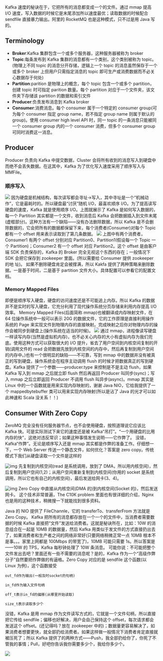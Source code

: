 Kafka 速度的秘诀在于，它把所有的消息都变成一个的文件。通过 mmap 提高 I/O 速度，写入数据的时候它是末尾添加所以速度最优；读取数据的时候配合 sendfile 直接暴力输出。阿里的 RocketMQ 也是这种模式，只不过是用 Java 写的。

## Terminology

- **Broker**:Kafka 集群包含一个或多个服务器，这种服务器被称为 broker
- **Topic**:每条发布到 Kafka 集群的消息都有一个类别，这个类别被称为 topic。(物理上不同 topic 的消息分开存储，逻辑上一个 topic 的消息虽然保存于一个或多个 broker 上但用户只需指定消息的 topic 即可生产或消费数据而不必关心数据存于何处)
- **Partition**:parition 是物理上的概念，每个 topic 包含一个或多个 partition，创建 topic 时可指定 parition 数量。每个 partition 对应于一个文件夹，该文件夹下存储该 partition 的数据和索引文件
- **Producer**:负责发布消息到 Kafka broker
- **Consumer**:消费消息。每个 consumer 属于一个特定的 consumer group(可为每个 consumer 指定 group name，若不指定 group name 则属于默认的 group)。使用 consumer high level API 时，同一 topic 的一条消息只能被同一个 consumer group 内的一个 consumer 消费，但多个 consumer group 可同时消费这一消息。

## Producer

Producer 负责向 Kafka 中提交数据，Cluster 会将所有收到的消息写入到硬盘中而绝不会丢失数据。在这其中，Kafka 为了优化写入速度采用了顺序写入与 MMFile。

### 顺序写入

![](http://images0.cnblogs.com/blog2015/666745/201505/261038057408774.png)
因为硬盘是机械结构，每次读写都会寻址->写入，其中寻址是一个“机械动作”，它是最耗时的。所以硬盘最“讨厌”随机 I/O，最喜欢顺序 I/O。为了提高读写硬盘的速度，Kafka 就是使用顺序 I/O。上图就展示了 Kafka 是如何写入数据的，每一个 Partition 其实都是一个文件，收到消息后 Kafka 会把数据插入到文件末尾(虚框部分)。这种方法有一个缺陷——没有办法删除数据，所以 Kafka 是不会删除数据的，它会把所有的数据都保留下来，每个消费者(Consumer)对每个 Topic 都有一个 offset 用来表示读取到了第几条数据。
![](http://mmbiz.qpic.cn/mmbiz/nfxUjuI2HXjiahgInoFXLfVoghamdPiaBaNlc0QmCianUo0EjdU7JovO4REAw7AP9fjtJ6vLbmUtmrROEA1ibt662Q/640?wx_fmt=jpeg&wxfrom=5&wx_lazy=1)
上图中有两个消费者，Consumer1 有两个 offset 分别对应 Partition0、Partition1(假设每一个 Topic 一个 Partition)；Consumer2 有一个 offset 对应 Partition2。这个 offset 是由客户端 SDK 负责保存的，Kafka 的 Broker 完全无视这个东西的存在；一般情况下 SDK 会把它保存到 zookeeper 里面。(所以需要给 Consumer 提供 zookeeper 的地 址)。
如果不删除硬盘肯定会被撑满，所以 Kakfa 提供了两种策略来删除数据。一是基于时间，二是基于 partition 文件大小。具体配置可以参看它的配置文档。

### Memory Mapped Files

即便是顺序写入硬盘，硬盘的访问速度还是不可能追上内存。所以 Kafka 的数据并不是实时的写入硬盘，它充分利用了现代操作系统分页存储来利用内存提高 I/O 效率。
Memory Mapped Files(后面简称 mmap)也被翻译成内存映射文件，在 64 位操作系统中一般可以表示 20G 的数据文件，它的工作原理是直接利用操作系统的 Page 来实现文件到物理内存的直接映射。完成映射之后你对物理内存的操作会被同步到硬盘上(操作系统在适当的时候)。
![](http://mmbiz.qpic.cn/mmbiz/nfxUjuI2HXjiahgInoFXLfVoghamdPiaBaTnnCQ39f6PmJBogZBicf67rxULWBd0icU0dK2LMLCib7BZXibJvY1nu4SQ/640?wx_fmt=jpeg&wxfrom=5&wx_lazy=1)
通过 mmap，进程像读写硬盘一样读写内存(当然是虚拟机内存)，也不必关心内存的大小有虚拟内存为我们兜底。使用这种方式可以获取很大的 I/O 提升，省去了用户空间到内核空间复制的开销(调用文件的 read 会把数据先放到内核空间的内存中，然后再复制到用户空间的内存中。)也有一个很明显的缺陷——不可靠，写到 mmap 中的数据并没有被真正的写到硬盘，操作系统会在程序主动调用 flush 的时候才把数据真正的写到硬盘。Kafka 提供了一个参数——producer.type 来控制是不是主动 flush，如果 Kafka 写入到 mmap 之后就立即 flush 然后再返回 Producer 叫同步(sync)；写入 mmap 之后立即返回 Producer 不调用 flush 叫异步(async)。mmap 其实是 Linux 中的一个函数就是用来实现内存映射的，谢谢 Java NIO，它给我提供了一个 mappedbytebuffer 类可以用来实现内存映射(所以是沾了 Java 的光才可以如此神速和 Scala 没关系！！)

## Consumer With Zero Copy

ZeroMQ 完全没有任何服务器节点，也不会使用硬盘，按照道理说它应该比 Kafka 快。可是实际测试下来它的速度还是被 Kafka“吊打”。“一个用硬盘的比用内存的快”，这绝对违反常识；如果这种事情发生说明——它作弊了。
没错，Kafka“作弊”。无论是顺序写入还是 mmap 其实都是作弊的准备工作。仔细想一下，一个 Web Server 传送一个静态文件，如何优化？答案是 zero copy。传统模式下我们从硬盘读取一个文件是这样的

![img](http://mmbiz.qpic.cn/mmbiz/nfxUjuI2HXjiahgInoFXLfVoghamdPiaBauHTEX7RsViavUiaLSDOvgIWqFGiaDkMZnI9b7u3bJeOG7P0qgqTazIsRg/640?wx_fmt=jpeg&wxfrom=5&wx_lazy=1)
先复制到内核空间(read 是系统调用，放到了 DMA，所以用内核空间)，然后复制到用户空间(1,2)；从用户空间重新复制到内核空间(你用的 socket 是系统调用，所以它也有自己的内核空间)，最后发送给网卡(3、4)。

![img](http://mmbiz.qpic.cn/mmbiz/nfxUjuI2HXjiahgInoFXLfVoghamdPiaBacFSACPXxQXGXRaQuLwGQOb8eWfAsBxZctvFl2WRMySOicOGaLtqiaNRQ/640?wx_fmt=jpeg&wxfrom=5&wx_lazy=1)
Zero Copy 中直接从内核空间(DMA 的)到内核空间(Socket 的)，然后发送网卡。
这个技术非常普遍，The C10K problem 里面也有很详细的介绍，Nginx 也是用的这种技术，稍微搜一下就能找到很多资料。

Java 的 NIO 提供了 FileChannle，它的 transferTo、transferFrom 方法就是 Zero Copy。
Kafka 把所有的消息都存放在一个一个的文件中，当消费者需要数据的时候 Kafka 直接把“文件”发送给消费者。这就是秘诀所在，比如：10W 的消息组合在一起是 10MB 的数据量，然后 Kafka 用类似于发文件的方式直接扔出去了，如果消费者和生产者之间的网络非常好(只要网络稍微正常一点 10MB 根本不是事。。。家里上网都是 100Mbps 的带宽了)，10MB 可能只需要 1s。所以答案是——10W 的 TPS，Kafka 每秒钟处理了 10W 条消息。
可能你说：不可能把整个文件发出去吧？里面还有一些不需要的消息呢？是的，Kafka 作为一个“高级作弊分子”自然要把作弊做的有逼格。Zero Copy 对应的是 sendfile 这个函数(以 Linux 为例)，这个函数接受

    out_fd作为输出(一般及时socket的句柄)

    in_fd作为输入文件句柄

    off_t表示in_fd的偏移(从哪里开始读取)

    size_t表示读取多少个

没错，Kafka 是用 mmap 作为文件读写方式的，它就是一个文件句柄，所以直接把它传给 sendfile；偏移也好解决，用户会自己保持这个 offset，每次请求都会发送这个 offset。(还记得吗？放在 zookeeper 中的)；数据量更容易解决了，如果消费者想要更快，就全部扔给消费者。如果这样做一般情况下消费者肯定直接就被压死了；所以 Kafka 提供了的两种方式——Push，我全部扔给你了，你死了不管我的事情；Pull，好吧你告诉我你需要多少个，我给你多少个。

![](http://153.3.251.190:11900/kafka)
